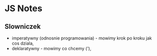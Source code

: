 # JS Notes

## Slowniczek 
- imperatywny (odnosnie programowania) - mowimy krok po kroku jak cos dziala,
- deklaratywny - mowimy co chcemy ('<img src="">),

